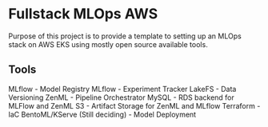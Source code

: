 # Fullstack MLOps AWS

Purpose of this project is to provide a template to setting up an MLOps stack on AWS EKS using mostly open source available tools.

## Tools

MLflow - Model Registry
MLflow - Experiment Tracker
LakeFS - Data Versioning 
ZenML - Pipeline Orchestrator
MySQL - RDS backend for MLFlow and ZenML
S3 - Artifact Storage for ZenML and MLflow
Terraform - IaC
BentoML/KServe (Still deciding) - Model Deployment